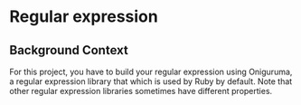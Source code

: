 # Regular expression 

## Background Context
For this project, you have to build your regular expression using Oniguruma, a regular expression library that which is used by Ruby by default. Note that other regular expression libraries sometimes have different properties.
